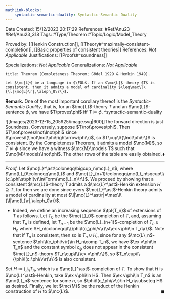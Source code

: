 ```yaml
---
mathLink-blocks:
    syntactic-semantic-duality: Syntactic-Semantic Duality
---
```


<div class="topSpace"></div>

Date Created: 15/12/2023 20:17:29
References: #Ref/Anu23 #Ref/Anu23_318
Tags: #Type/Theorem #Topic/Logic/Model_Theory

Proved by: [[Henkin Construction]], [[Theory#^maximally-consistent-completion]], [[Basic properties of consistent theories]]
References: <i>Not Applicable</i>
Justifications: [[Proofs#^soundness]]

Specializations: <i>Not Applicable</i>
Generalizations: <i>Not Applicable</i>

``` ad-Theorem
title: Theorem (Completeness Theorem; Gödel 1929 & Henkin 1949).

Let $\mc{L}$ be a language in $\FOL$. If an $\mc{L}$-theory $T$ is consistent, then it admits a model of cardinality $\leq\max\l\{\l|\mc{L}\r|,\aleph_0\r\}$.

```

<b>Remark.</b> One of the most important corollary thereof is the <i>Syntactic-Semantic Duality</i>, that is, for an $\mc{L}$-theory $T$ and an $\mc{L}$-sentence $\phi$, we have $T\proves\phi$ iff $T\models\phi$. ^syntactic-semantic-duality

![[Images/2023-12-15_205925/image.svg|600]]The forward direction is just Soundness. Conversely, suppose $T\not\proves\phi$. Then $T\not\proves\lnot\lnot\phi$ since $\proves\l(\lnot\lnot\phi\rightarrow\phi\r)$, so $T\cup\l\{\lnot\phi\r\}$ is consistent. By the Completeness Theorem, it admits a model $\mc{M}$, so $T\not\models\phi$ since we have a witness $\mc{M}\models T$ such that $\mc{M}\models\lnot\phi$. The other rows of the table are easily obtained.<span style="float:right;">$\blacklozenge$</span>

---

<i>Proof.</i> Let $\mc{L}^\ast\coloneqq\bigcup_n\mc{L}_n$, where $\mc{L}_0\coloneqq\mc{L}$ and $\mc{L}_{n+1}\coloneqq\mc{L}_n\sqcup\l\{c_\phi\st\phi(v)\in\Form(\mc{L}_n)\r\}$. We proceed by showing that a consistent $\mc{L}$-theory $T$ admits a $\mc{L}^\ast$-Henkin extension $H\supseteq T$, for then we are done since every $\mc{L}^\ast$-Henkin theory admits a model of cardinality at most $\l|\mc{L}^\ast\r|=\max\l\{\l|\mc{L}\r|,\aleph_0\r\}$.
* Indeed, we define an increasing sequence $\tpl{T_n}$ of extensions of $T$ as follows. Let $T_0$ be the $\mc{L}_0$-completion of $T$, and, assuming that $T_n$ is defined, let $T_{n+1}$ be the $\mc{L}_{n+1}$-completion of $T_n\cup H_n$ where $H_n\coloneqq\l\{\phi\l(c_\phi/v\r)\st\ex v\phi\in T_n\r\}$. Note that if $T_n$ is consistent, then so is $T_n\cup H_n$ since for any $\mc{L}_n$-sentence $\phi\l(c_\phi/v\r)\in H_n\comp T_n$, we have $\ex v\phi\in T_n$ and the constant symbol $c_\phi$ does not appear in the consistent $\mc{L}_n$-theory $T_n\cup\l\{\ex v\phi\r\}$, so $T_n\cup\l\{\phi\l(c_\phi/v\r)\r\}$ is also consistent.

Set $H\coloneqq\bigcup_nT_n$, which is a $\mc{L}^\ast$-completion of $T$. To show that $H$ is $\mc{L}^\ast$-Henkin, take $\ex v\phi\in H$. Then $\ex v\phi\in T_n$ is an $\mc{L}_n$-sentence for some $n$, so $\phi\l(c_\phi/v\r)\in H_n\subseteq H$ as desired. Finally, we let $\mc{M}$ be the reduct of the Henkin construction of $H$ to $\mc{L}$.<span style="float:right;">$\blacksquare$</span>
